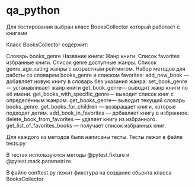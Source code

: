 # qa_python

Для тестирования выбран класс BooksCollector который работает с книгами

Класс BooksCollector содержит:

Словарь books_genre Название книги: Жанр книги.
Список favorites избранные книги.
Список genre доступные жанры.
Список genre_age_rating жанры с возрастным рейтингом.
Набор методов для работы со словарем books_genre и списком favorites:
add_new_book — добавляет новую книгу в словарь без указания жанра.
set_book_genre — устанавливает жанр книги
get_book_genre— выводит жанр книги по её имени.
get_books_with_specific_genre— выводит список книг с определённым жанром.
get_books_genre— выводит текущий словарь books_genre.
get_books_for_children — возвращает книги, которые подходят детям.
add_book_in_favorites — добавляет книгу в избранное.
delete_book_from_favorites — удаляет книгу из избранного.
get_list_of_favorites_books — получает список избранных книг.

Для каждого из методов были написаны тесты. Тесты лежат в файле tests.py

В тестах используются методы @pytest.fixture и @pytest.mark.parametrize

В файле conftest.py лежит фикстура на создание обьекта класса BooksCollector
